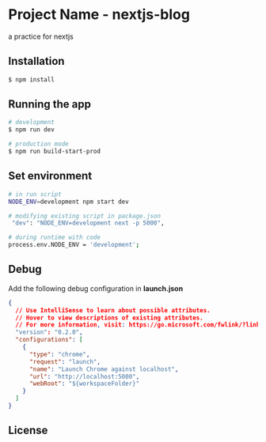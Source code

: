 # Project Name - nextjs-blog

<p>a practice for nextjs</p>

## Installation

```bash
$ npm install
```

## Running the app

```bash
# development
$ npm run dev

# production mode
$ npm run build-start-prod
```

## Set environment

```bash
# in run script
NODE_ENV=development npm start dev

# modifying existing script in package.json
 "dev": "NODE_ENV=development next -p 5000",

# during runtime with code
process.env.NODE_ENV = 'development';
```

## Debug
Add the following debug configuration in **launch.json**

```json
{
  // Use IntelliSense to learn about possible attributes.
  // Hover to view descriptions of existing attributes.
  // For more information, visit: https://go.microsoft.com/fwlink/?linkid=830387
  "version": "0.2.0",
  "configurations": [
    {
      "type": "chrome",
      "request": "launch",
      "name": "Launch Chrome against localhost",
      "url": "http://localhost:5000",
      "webRoot": "${workspaceFolder}"
    }
  ]
}
```

## License
